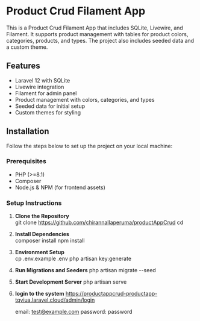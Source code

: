 # Product Crud Filament App

This is a Product Crud Filament App that includes SQLite, Livewire, and Filament. It supports product management with tables for product colors, categories, products, and types. The project also includes seeded data and a custom theme.

## Features

- Laravel 12 with SQLite
- Livewire integration
- Filament for admin panel
- Product management with colors, categories, and types
- Seeded data for initial setup
- Custom themes for styling

## Installation

Follow the steps below to set up the project on your local machine:

### Prerequisites

- PHP (>=8.1)
- Composer
- Node.js & NPM (for frontend assets)

### Setup Instructions

1. **Clone the Repository**  
    git clone https://github.com/chirannallaperuma/productAppCrud
    cd <project-folder>

2. **Install Dependencies**  
    composer install
    npm install

3. **Environment Setup**  
    cp .env.example .env
    php artisan key:generate

4. **Run Migrations and Seeders**
    php artisan migrate --seed

5. **Start Development Server**
    php artisan serve

5. **login to the system**
    https://productappcrud-productapp-tqviua.laravel.cloud/admin/login

    email: test@example.com
    password: password



